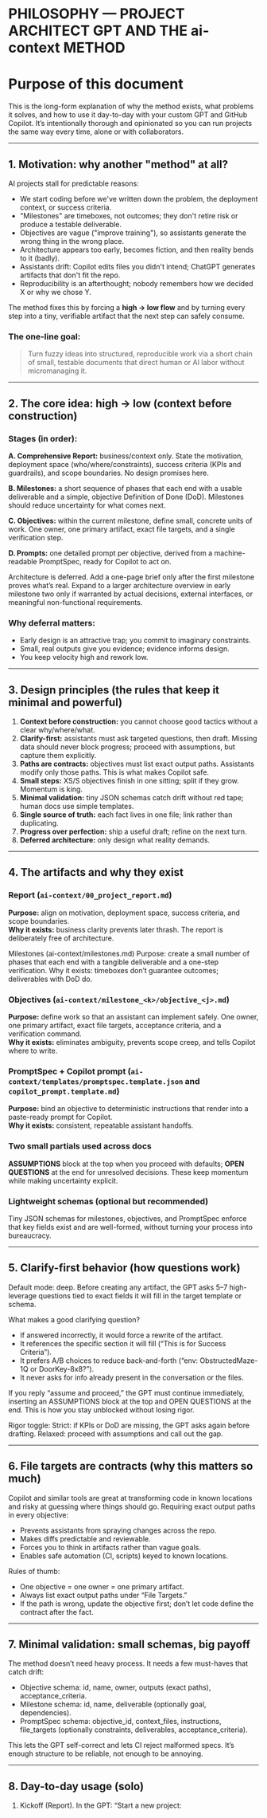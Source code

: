 # PHILOSOPHY — PROJECT ARCHITECT GPT AND THE ai-context METHOD

# Purpose of this document
This is the long-form explanation of why the method exists, what problems it solves, and how to use it day-to-day with your custom GPT and GitHub Copilot. It’s intentionally thorough and opinionated so you can run projects the same way every time, alone or with collaborators.

---

## 1. Motivation: why another "method" at all?

AI projects stall for predictable reasons:

- We start coding before we've written down the problem, the deployment context, or success criteria.
- "Milestones" are timeboxes, not outcomes; they don't retire risk or produce a testable deliverable.
- Objectives are vague ("improve training"), so assistants generate the wrong thing in the wrong place.
- Architecture appears too early, becomes fiction, and then reality bends to it (badly).
- Assistants drift: Copilot edits files you didn't intend; ChatGPT generates artifacts that don't fit the repo.
- Reproducibility is an afterthought; nobody remembers how we decided X or why we chose Y.

The method fixes this by forcing a **high → low flow** and by turning every step into a tiny, verifiable artifact that the next step can safely consume.

### The one-line goal:

> Turn fuzzy ideas into structured, reproducible work via a short chain of small, testable documents that direct human or AI labor without micromanaging it.

---

## 2. The core idea: high → low (context before construction)

### Stages (in order):

**A. Comprehensive Report:** business/context only. State the motivation, deployment space (who/where/constraints), success criteria (KPIs and guardrails), and scope boundaries. No design promises here.

**B. Milestones:** a short sequence of phases that each end with a usable deliverable and a simple, objective Definition of Done (DoD). Milestones should reduce uncertainty for what comes next.

**C. Objectives:** within the current milestone, define small, concrete units of work. One owner, one primary artifact, exact file targets, and a single verification step.

**D. Prompts:** one detailed prompt per objective, derived from a machine-readable PromptSpec, ready for Copilot to act on.

Architecture is deferred. Add a one-page brief only after the first milestone proves what’s real. Expand to a larger architecture overview in early milestone two only if warranted by actual decisions, external interfaces, or meaningful non-functional requirements.

### Why deferral matters:

- Early design is an attractive trap; you commit to imaginary constraints.
- Small, real outputs give you evidence; evidence informs design.
- You keep velocity high and rework low.

---

## 3. Design principles (the rules that keep it minimal and powerful)

1. **Context before construction:** you cannot choose good tactics without a clear why/where/what.
2. **Clarify-first:** assistants must ask targeted questions, then draft. Missing data should never block progress; proceed with assumptions, but capture them explicitly.
3. **Paths are contracts:** objectives must list exact output paths. Assistants modify only those paths. This is what makes Copilot safe.
4. **Small steps:** XS/S objectives finish in one sitting; split if they grow. Momentum is king.
5. **Minimal validation:** tiny JSON schemas catch drift without red tape; human docs use simple templates.
6. **Single source of truth:** each fact lives in one file; link rather than duplicating.
7. **Progress over perfection:** ship a useful draft; refine on the next turn.
8. **Deferred architecture:** only design what reality demands.

---

## 4. The artifacts and why they exist

### Report (`ai-context/00_project_report.md`)
**Purpose:** align on motivation, deployment space, success criteria, and scope boundaries.  
**Why it exists:** business clarity prevents later thrash. The report is deliberately free of architecture.

Milestones (ai-context/milestones.md)
Purpose: create a small number of phases that each end with a tangible deliverable and a one-step verification.
Why it exists: timeboxes don’t guarantee outcomes; deliverables with DoD do.

### Objectives (`ai-context/milestone_<k>/objective_<j>.md`)
**Purpose:** define work so that an assistant can implement safely. One owner, one primary artifact, exact file targets, acceptance criteria, and a verification command.  
**Why it exists:** eliminates ambiguity, prevents scope creep, and tells Copilot where to write.

### PromptSpec + Copilot prompt (`ai-context/templates/promptspec.template.json` and `copilot_prompt.template.md`)
**Purpose:** bind an objective to deterministic instructions that render into a paste-ready prompt for Copilot.  
**Why it exists:** consistent, repeatable assistant handoffs.

### Two small partials used across docs
**ASSUMPTIONS** block at the top when you proceed with defaults; **OPEN QUESTIONS** at the end for unresolved decisions. These keep momentum while making uncertainty explicit.

### Lightweight schemas (optional but recommended)
Tiny JSON schemas for milestones, objectives, and PromptSpec enforce that key fields exist and are well-formed, without turning your process into bureaucracy.

---

## 5. Clarify-first behavior (how questions work)

Default mode: deep. Before creating any artifact, the GPT asks 5–7 high-leverage questions tied to exact fields it will fill in the target template or schema.

What makes a good clarifying question?
* If answered incorrectly, it would force a rewrite of the artifact.
* It references the specific section it will fill (“This is for Success Criteria”).
* It prefers A/B choices to reduce back-and-forth (“env: ObstructedMaze-1Q or DoorKey-8x8?”).
* It never asks for info already present in the conversation or the files.

If you reply “assume and proceed,” the GPT must continue immediately, inserting an ASSUMPTIONS block at the top and OPEN QUESTIONS at the end. This is how you stay unblocked without losing rigor.

Rigor toggle:
Strict: if KPIs or DoD are missing, the GPT asks again before drafting.
Relaxed: proceed with assumptions and call out the gap.

---

## 6. File targets are contracts (why this matters so much)

Copilot and similar tools are great at transforming code in known locations and risky at guessing where things should go. Requiring exact output paths in every objective:
* Prevents assistants from spraying changes across the repo.
* Makes diffs predictable and reviewable.
* Forces you to think in artifacts rather than vague goals.
* Enables safe automation (CI, scripts) keyed to known locations.

Rules of thumb:
* One objective = one owner = one primary artifact.
* Always list exact output paths under “File Targets.”
* If the path is wrong, update the objective first; don’t let code define the contract after the fact.

---

## 7. Minimal validation: small schemas, big payoff

The method doesn’t need heavy process. It needs a few must-haves that catch drift:
* Objective schema: id, name, owner, outputs (exact paths), acceptance\_criteria.
* Milestone schema: id, name, deliverable (optionally goal, dependencies).
* PromptSpec schema: objective\_id, context\_files, instructions, file\_targets (optionally constraints, deliverables, acceptance\_criteria).

This lets the GPT self-correct and lets CI reject malformed specs. It’s enough structure to be reliable, not enough to be annoying.

---

## 8. Day-to-day usage (solo)

1) Kickoff (Report). In the GPT: “Start a new project: <title>. Create the Comprehensive Report (mode: deep, rigor: strict). Ask questions first.” Answer once; accept the generated file.
2) Plan (Milestones). “Define 3 milestones (deep, strict). Each must end in a usable deliverable with a one-step verification.”
3) Scope (Objectives for current milestone). “Expand Milestone 1 into 3 XS objectives (deep, strict). One owner, one primary artifact with exact file targets; include a single verification command.”
4) Build (Prompt). “Create the PromptSpec for Objective <ID> and render the Copilot prompt (strict schema conformance).”
5) Implement with Copilot. Start a new Copilot chat. Point it to three files (report, milestones, current objective). Ask it to summarize file targets, acceptance criteria, and propose a single next action before coding. Approve or correct; run the verify command.

If Copilot drifts: post a tiny “mini-pack” reminder that lists current objective, file targets, acceptance criteria, and the single next action. Reserve full context packs for rare resets.

---

## 9. Day-to-day usage (team)

- **Ownership:** one objective, one owner. If more people are needed, split objectives.
- **Reviews:** check against three micro-rubric items—primary artifact path is exact, acceptance criteria are testable, and a verification command exists.
- **Changes:** if a decision changes scope, update the single source of truth (objective or milestone) and then regenerate the prompt.
- **Hand-offs:** use the pointer prompt or a 100–120 word mini-pack, not long narratives.

---

## 10. Scoping heuristics (XS/S/M)

**XS (30–90 minutes):** one script/file, trivial config, no new dependencies, one verify command.  
**S (half day):** a small runner/module plus trivial tests, 2–4 files.  
**M (one day):** several files, light refactor, a slightly wider config surface.

If an objective exceeds a sitting, split it. The biggest failure mode is over-stuffed objectives.

---

## 11. Success criteria and guardrails (how to write them well)

**KPIs** are how you declare victory; **guardrails** are what you must not break.  
Write one to three KPIs and at least one guardrail.

### Examples for an RL mini-project:

- **KPI:** reach ≥95% success on DoorKey-8x8 in ≤30 minutes wall-clock on a single A100.
- **KPI:** five-seed reproducibility with mean ± std reported.
- **Guardrail:** peak GPU memory ≤8 GB; training script must run without error on CPU for a 1k-step smoke test.

Make them measurable and testable. Your verify commands should reflect them as early as possible.

---

## 12. Quality gates (micro-rubrics)

The method uses tiny, decisive gates to prevent drift:

- **Report:** motivation and deployment clear in ≤10 lines; at least one KPI and one guardrail; explicit in-scope and out-of-scope.
- **Milestone:** goal reduces uncertainty; tangible deliverable has a path; DoD is verifiable with one step/command.
- **Objective:** one owner; one primary artifact with exact file targets; objective, testable acceptance criteria; single verification command.
- **Prompt:** references context files; lists deliverables and exact targets; acceptance criteria match the objective.

Failing any gate triggers one of two actions: revise the artifact or proceed with an **ASSUMPTIONS** block and record **OPEN QUESTIONS**.

---

## 13. Anti-patterns to avoid

* Starting code before the objective exists and names file targets.
* Packing multiple unrelated deliverables into a single objective.
* Vague acceptance criteria (“works well”) or missing verification commands.
* Copying the same fact into multiple docs; change one and forget the other.
* Baking architecture into the report; designing too early.
* Blocking because of unknowns rather than proceeding with assumptions.

---

## 14. Working with Copilot (practicalities)

Default prompt to begin a new Copilot chat:
Use these files as your sole context:
– ai-context/00\_project\_report.md
– ai-context/milestones.md
– ai-context/milestone\_<k>/objective\_<j>.md
Task: Implement Objective <j>. Only modify the files listed under “File Targets”. Before coding, list the File Targets you will write to, the Acceptance Criteria you must satisfy, and your single next action.

Why this works:
* It forces Copilot to read the contracts.
* It creates a quick confirmation loop before edits.
* It protects the rest of the repo.

If Copilot loses context, re-issue the pointer prompt or paste a 100–120 word mini-pack; don’t flood the chat window.

---

## 15. When to add architecture (and when not to)

Write an Architecture Brief at the end of the first milestone only if two or more are true:
* There’s an external dependency or interface you must design against.
* Non-functional requirements (latency, cost, privacy, availability) have become meaningful.
* You’ve confirmed multiple components with distinct responsibilities.
* A decision with several viable options exists and trade-offs matter.

Expand to an Architecture Overview in early milestone two only if the brief’s decisions need elaboration. Use ADRs sparingly: capture a decision only if there were real alternatives and the consequences are worth remembering.

---

## 16. Versioning, CI, and change management

**SemVer** for template/schema changes is enough (v0.1.0, v0.2.0).  
A tiny CI job can validate any PromptSpec JSON against the schema and fail fast on PRs.  
Keep a brief changelog. Backward compatibility is nice but not mandatory for templates; clarity is more important.

---

## 17. Privacy, publication, and knowledge hygiene

Keep sensitive details out of the GPT’s Knowledge. The canonical files live in your repo; the GPT refers to them by path. If you publish a public GPT, link to your GitHub repo and upload only non-sensitive templates/schemas to Knowledge.

---

## 18. Example lifecycle (RND on MiniGrid)

A. Report declares motivation (“fast RND baseline”), deployment (single GPU), success (≥95% success ≤30 min; reproducibility; memory guardrail), in/out scope.
B. Milestones set three phases: M1 runnable slice, M2 pass criteria, M3 report and tiny ablations.
C. Objectives for M1: O1 repo skeleton and env harness; O2 RND module shapes and intrinsic reward; O3 training runner and logging. Each with exact file targets and a verification command.
D. PromptSpec for O1 generates a Copilot prompt; Copilot implements outputs strictly at the specified paths; you run the verify command; update ASSUMPTIONS and OPEN QUESTIONS.
E. Iterate through O2 and O3; mark M1 done; decide if an Architecture Brief is warranted.

---

## 19. What to measure (to prove the method helps)

- **Lead time:** idea → first runnable thing (target hours, not days).
- **Rework rate:** number of times file targets changed after implementation started (should drop).
- **Assistant precision:** percentage of changes confined to file targets (should be near 100%).
- **Verification pass rate:** objectives that pass their verification command on first run.
- **Reproducibility:** variance across seeds/runs; time to reproduce M1 run from scratch.

---

## 20. Final thoughts

The value is not in the documents themselves; it’s in the rhythm they create. You ask hard questions at the top, capture the minimum needed to proceed, and then you move. Each artifact is tiny and useful; each handoff to an assistant is safe because the contract is explicit. If you keep the rules light—clarify-first, paths are contracts, ship small—you’ll move faster, make better decisions, and avoid the slow grind of rework.

If you ever feel the process getting heavy, cut it back. If you feel drift, add a question or a schema field. The method is a scaffold, not a ceremony.
